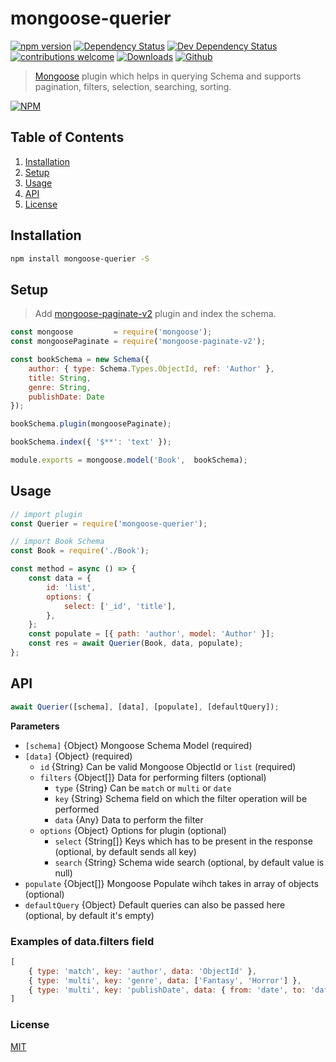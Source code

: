 # mongoose-querier

[![npm version](https://img.shields.io/npm/v/mongoose-querier.svg)](https://www.npmjs.com/package/mongoose-querier)
[![Dependency Status](https://img.shields.io/david/hariaakash/mongoose-querier.svg)](https://www.npmjs.com/package/mongoose-querier)
[![Dev Dependency Status](https://img.shields.io/david/dev/hariaakash/mongoose-querier.svg)](https://www.npmjs.com/package/mongoose-querier)
[![contributions welcome](https://img.shields.io/badge/contributions-welcome-brightgreen.svg?style=flat)](https://github.com/hariaakash/mongoose-querier/issues)
[![Downloads](https://img.shields.io/npm/dm/mongoose-querier.svg)](https://www.npmjs.com/package/mongoose)
[![Github](https://img.shields.io/github/license/hariaakash/mongoose-querier.svg)](https://github.com/hariaakash/mongoose-querier/blob/HEAD/LICENSE)

> [Mongoose](http://mongoosejs.com) plugin which helps in querying Schema and supports pagination, filters, selection, searching, sorting.

[![NPM](https://nodei.co/npm/mongoose-querier.png?downloads=true&downloadRank=true&stars=true)](https://www.npmjs.com/package/mongoose-querier)


## Table of Contents

1. [Installation](#installation)
2. [Setup](#setup)
3. [Usage](#usage)
4. [API](#api)
5. [License](#license)

## Installation

```sh
npm install mongoose-querier -S
```

## Setup

> Add [mongoose-paginate-v2](https://www.npmjs.com/package/mongoose-paginate-v2) plugin and index the schema.

```js
const mongoose         = require('mongoose');
const mongoosePaginate = require('mongoose-paginate-v2');

const bookSchema = new Schema({
    author: { type: Schema.Types.ObjectId, ref: 'Author' },
    title: String,
    genre: String,
    publishDate: Date
});

bookSchema.plugin(mongoosePaginate);

bookSchema.index({ '$**': 'text' });

module.exports = mongoose.model('Book',  bookSchema);
```

## Usage

```js
// import plugin
const Querier = require('mongoose-querier');

// import Book Schema
const Book = require('./Book');

const method = async () => {
    const data = {
        id: 'list',
        options: {
            select: ['_id', 'title'],
        },
    };
    const populate = [{ path: 'author', model: 'Author' }];
    const res = await Querier(Book, data, populate);
};
```

## API 

```js
await Querier([schema], [data], [populate], [defaultQuery]);
```

**Parameters**

* `[schema]`           {Object} Mongoose Schema Model (required)
* `[data]`             {Object} (required)
    - `id`             {String} Can be valid Mongoose ObjectId or `list` (required)
    - `filters`        {Object[]} Data for performing filters (optional)
        - `type`       {String} Can be `match` or `multi` or `date`
        - `key`        {String} Schema field on which the filter operation will be performed
        - `data`       {Any} Data to perform the filter 
    - `options`        {Object} Options for plugin (optional)
        - `select`     {String[]} Keys which has to be present in the response (optional, by default sends all key)
        - `search`     {String} Schema wide search (optional, by default value is null)
* `populate`       {Object[]} Mongoose Populate wihch takes in array of objects (optional)
* `defaultQuery`   {Object} Default queries can also be passed here (optional, by default it's empty)

### Examples of data.filters field
```js
[
    { type: 'match', key: 'author', data: 'ObjectId' },
    { type: 'multi', key: 'genre', data: ['Fantasy', 'Horror'] },
    { type: 'multi', key: 'publishDate', data: { from: 'date', to: 'date' } },
]
```
### License

[MIT](LICENSE)